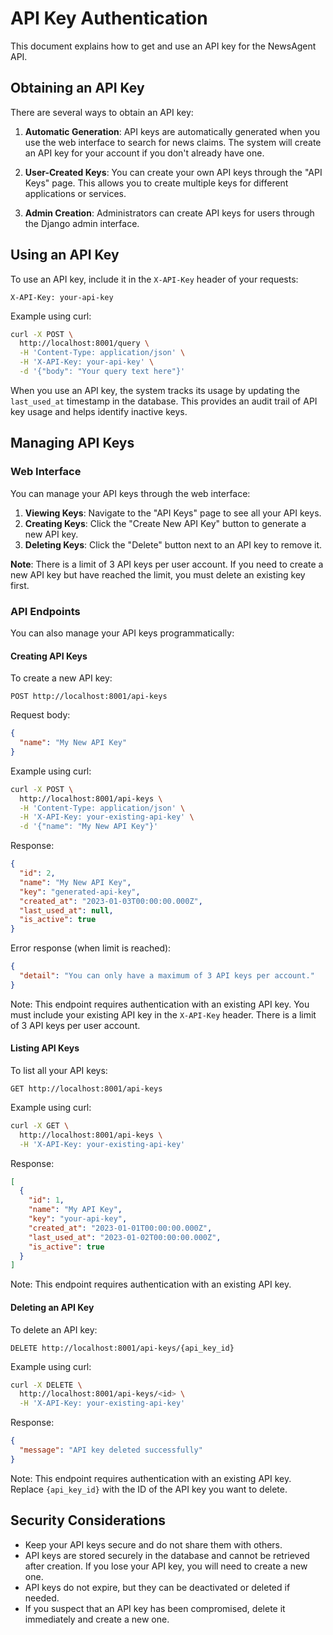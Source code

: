 # API Key Authentication

This document explains how to get and use an API key for the NewsAgent API.

## Obtaining an API Key

There are several ways to obtain an API key:

1. **Automatic Generation**: API keys are automatically generated when you use the web interface to search for news claims. The system will create an API key for your account if you don't already have one.

2. **User-Created Keys**: You can create your own API keys through the "API Keys" page. This allows you to create multiple keys for different applications or services.

3. **Admin Creation**: Administrators can create API keys for users through the Django admin interface.

## Using an API Key

To use an API key, include it in the `X-API-Key` header of your requests:

```
X-API-Key: your-api-key
```

Example using curl:
```bash
curl -X POST \
  http://localhost:8001/query \
  -H 'Content-Type: application/json' \
  -H 'X-API-Key: your-api-key' \
  -d '{"body": "Your query text here"}'
```

When you use an API key, the system tracks its usage by updating the `last_used_at` timestamp in the database. This provides an audit trail of API key usage and helps identify inactive keys.

## Managing API Keys

### Web Interface

You can manage your API keys through the web interface:

1. **Viewing Keys**: Navigate to the "API Keys" page to see all your API keys.
2. **Creating Keys**: Click the "Create New API Key" button to generate a new API key.
3. **Deleting Keys**: Click the "Delete" button next to an API key to remove it.

**Note**: There is a limit of 3 API keys per user account. If you need to create a new API key but have reached the limit, you must delete an existing key first.

### API Endpoints

You can also manage your API keys programmatically:

#### Creating API Keys

To create a new API key:

```
POST http://localhost:8001/api-keys
```

Request body:
```json
{
  "name": "My New API Key"
}
```

Example using curl:
```bash
curl -X POST \
  http://localhost:8001/api-keys \
  -H 'Content-Type: application/json' \
  -H 'X-API-Key: your-existing-api-key' \
  -d '{"name": "My New API Key"}'
```

Response:
```json
{
  "id": 2,
  "name": "My New API Key",
  "key": "generated-api-key",
  "created_at": "2023-01-03T00:00:00.000Z",
  "last_used_at": null,
  "is_active": true
}
```

Error response (when limit is reached):
```json
{
  "detail": "You can only have a maximum of 3 API keys per account."
}
```

Note: This endpoint requires authentication with an existing API key. You must include your existing API key in the `X-API-Key` header. There is a limit of 3 API keys per user account.

#### Listing API Keys

To list all your API keys:

```
GET http://localhost:8001/api-keys
```

Example using curl:
```bash
curl -X GET \
  http://localhost:8001/api-keys \
  -H 'X-API-Key: your-existing-api-key'
```

Response:
```json
[
  {
    "id": 1,
    "name": "My API Key",
    "key": "your-api-key",
    "created_at": "2023-01-01T00:00:00.000Z",
    "last_used_at": "2023-01-02T00:00:00.000Z",
    "is_active": true
  }
]
```

Note: This endpoint requires authentication with an existing API key.

#### Deleting an API Key

To delete an API key:

```
DELETE http://localhost:8001/api-keys/{api_key_id}
```

Example using curl:
```bash
curl -X DELETE \
  http://localhost:8001/api-keys/<id> \
  -H 'X-API-Key: your-existing-api-key'
```

Response:
```json
{
  "message": "API key deleted successfully"
}
```

Note: This endpoint requires authentication with an existing API key. Replace `{api_key_id}` with the ID of the API key you want to delete.

## Security Considerations

- Keep your API keys secure and do not share them with others.
- API keys are stored securely in the database and cannot be retrieved after creation. If you lose your API key, you will need to create a new one.
- API keys do not expire, but they can be deactivated or deleted if needed.
- If you suspect that an API key has been compromised, delete it immediately and create a new one.
